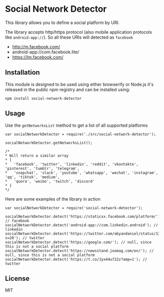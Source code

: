 # Social Network Detector

This library allows you to define a social platform by URI.

The library accepts http/https protocol (also mobile application protocols like `android-app://`). So all these URIs will detected as `facebook`
- http://m.facebook.com/
- android-app://com.facebook.lite/
- https://lm.facebook.com/


## Installation
This module is designed to be used using either browserify or Node.js it's released in the public npm registry and can be installed using:
```
npm install social-network-detector
```


## Usage
Use the `getNetworksList` method to get a list of all supported platforms
```
var socialNetworkDetector = require('./src/social-network-detector');

socialNetworkDetector.getNetworksList();

/* 
* Will return a similar array
* [ 
*   'facebook', 'twitter', 'linkedin', 'reddit', 'vkontakte', 'pinterest', 'tumblr', 'telegram', 
*   'snapchat', 'slack', 'youtube', 'whatsapp', 'wechat', 'instagram', 'qq', 'tiktok', 'medium', 
*   'quora', 'weibo', 'twitch', 'discord'
* ]
*/
```
Here are some examples of the library in action
```
var socialNetworkDetector = require('social-network-detector');

socialNetworkDetector.detect('https://staticxx.facebook.com/platform/'); // facebook
socialNetworkDetector.detect('android-app://com.linkedin.android'); // linkedin
socialNetworkDetector.detect('https://twitter.com/abyandaniel/status/1371762841066348544?s=20'); // twitter
socialNetworkDetector.detect('https://google.com/'); // null, since this is not a social platform
socialNetworkDetector.detect('https://newsstand.joomag.com/en/'); // null, since this is not a social platform
socialNetworkDetector.detect('https://t.co/Jyx44u722z?amp=1'); // twitter
```

## License

MIT

